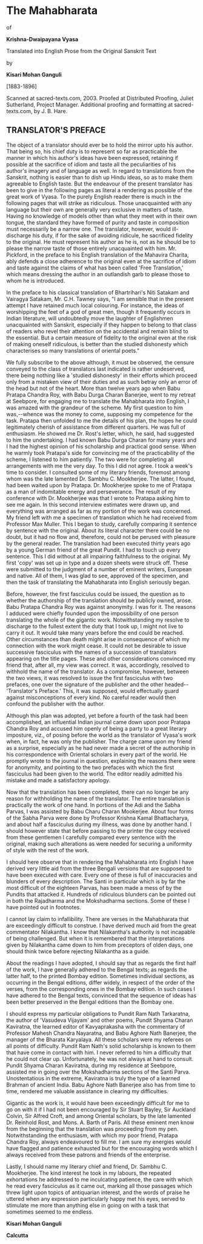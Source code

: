 # The Mahabharata

of

**Krishna-Dwaipayana Vyasa**

Translated into English Prose from the Original Sanskrit Text

by

**Kisari Mohan Ganguli**

[1883-1896]

Scanned at sacred-texts.com, 2003. Proofed at Distributed Proofing,
Juliet Sutherland, Project Manager. Additional proofing and formatting at
sacred-texts.com, by J. B. Hare.



## TRANSLATOR'S PREFACE

The object of a translator should ever be to hold the mirror upto his
author. That being so, his chief duty is to represent so far as
practicable the manner in which his author's ideas have been expressed,
retaining if possible at the sacrifice of idiom and taste all the
peculiarities of his author's imagery and of language as well. In regard
to translations from the Sanskrit, nothing is easier than to dish up
Hindu ideas, so as to make them agreeable to English taste. But the
endeavour of the present translator has been to give in the following
pages as literal a rendering as possible of the great work of Vyasa. To
the purely English reader there is much in the following pages that will
strike as ridiculous. Those unacquainted with any language but their own
are generally very exclusive in matters of taste. Having no knowledge of
models other than what they meet with in their own tongue, the standard
they have formed of purity and taste in composition must necessarily be a
narrow one. The translator, however, would ill-discharge his duty, if for
the sake of avoiding ridicule, he sacrificed fidelity to the original. He
must represent his author as he is, not as he should be to please the
narrow taste of those entirely unacquainted with him. Mr. Pickford, in
the preface to his English translation of the Mahavira Charita, ably
defends a close adherence to the original even at the sacrifice of idiom
and taste against the claims of what has been called 'Free Translation,'
which means dressing the author in an outlandish garb to please those to
whom he is introduced.

In the preface to his classical translation of Bhartrihari's Niti Satakam and Vairagya Satakam, Mr. C.H. Tawney says, "I am sensible that in the
present attempt I have retained much local colouring. For instance, the
ideas of worshipping the feet of a god of great men, though it frequently
occurs in Indian literature, will undoubtedly move the laughter of
Englishmen unacquainted with Sanskrit, especially if they happen to
belong to that class of readers who revel their attention on the
accidental and remain blind to the essential. But a certain measure of
fidelity to the original even at the risk of making oneself ridiculous,
is better than the studied dishonesty which characterises so many
translations of oriental poets."

We fully subscribe to the above although, it must be observed, the
censure conveyed to the class of translators last indicated is rather
undeserved, there being nothing like a 'studied dishonesty' in their
efforts which proceed only from a mistaken view of their duties and as
such betray only an error of the head but not of the heart. More than
twelve years ago when Babu Pratapa Chandra Roy, with Babu Durga Charan
Banerjee, went to my retreat at Seebpore, for engaging me to translate
the Mahabharata into English, I was amazed with the grandeur of the
scheme. My first question to him was,--whence was the money to come,
supposing my competence for the task. Pratapa then unfolded to me the
details of his plan, the hopes he could legitimately cherish of
assistance from different quarters. He was full of enthusiasm. He showed
me Dr. Rost's letter, which, he said, had suggested to him the
undertaking. I had known Babu Durga Charan for many years and I had the
highest opinion of his scholarship and practical good sense. When he
warmly took Pratapa's side for convincing me of the practicability of the
scheme, I listened to him patiently. The two were for completing all
arrangements with me the very day. To this I did not agree. I took a
week's time to consider. I consulted some of my literary friends,
foremost among whom was the late lamented Dr. Sambhu C. Mookherjee. The
latter, I found, had been waited upon by Pratapa. Dr. Mookherjee spoke to
me of Pratapa as a man of indomitable energy and perseverance. The result
of my conference with Dr. Mookherjee was that I wrote to Pratapa asking
him to see me again. In this second interview estimates were drawn up,
and everything was arranged as far as my portion of the work was
concerned. My friend left with me a specimen of translation which he had
received from Professor Max Muller. This I began to study, carefully
comparing it sentence by sentence with the original. About its literal
character there could be no doubt, but it had no flow and, therefore,
could not be perused with pleasure by the general reader. The translation
had been executed thirty years ago by a young German friend of the great
Pundit. I had to touch up every sentence. This I did without at all
impairing faithfulness to the original. My first 'copy' was set up in
type and a dozen sheets were struck off. These were submitted to the
judgment of a number of eminent writers, European and native. All of
them, I was glad to see, approved of the specimen, and then the task of
translating the Mahabharata into English seriously began.

Before, however, the first fasciculus could be issued, the question as to
whether the authorship of the translation should be publicly owned,
arose. Babu Pratapa Chandra Roy was against anonymity. I was for it. The
reasons I adduced were chiefly founded upon the impossibility of one
person translating the whole of the gigantic work. Notwithstanding my
resolve to discharge to the fullest extent the duty that I took up, I
might not live to carry it out. It would take many years before the end
could be reached. Other circumstances than death might arise in
consequence of which my connection with the work might cease. It could
not be desirable to issue successive fasciculus with the names of a
succession of translators appearing on the title pages. These and other
considerations convinced my friend that, after all, my view was correct.
It was, accordingly, resolved to withhold the name of the translator. As
a compromise, however, between the two views, it was resolved to issue
the first fasciculus with two prefaces, one over the signature of the
publisher and the other headed--'Translator's Preface.' This, it was
supposed, would effectually guard against misconceptions of every kind.
No careful reader would then confound the publisher with the author.

Although this plan was adopted, yet before a fourth of the task had been
accomplished, an influential Indian journal came down upon poor Pratapa
Chandra Roy and accused him openly of being a party to a great literary
imposture, viz., of posing before the world as the translator of Vyasa's
work when, in fact, he was only the publisher. The charge came upon my
friend as a surprise, especially as he had never made a secret of the
authorship in his correspondence with Oriental scholars in every part of
the world. He promptly wrote to the journal in question, explaining the
reasons there were for anonymity, and pointing to the two prefaces with
which the first fasciculus had been given to the world. The editor
readily admitted his mistake and made a satisfactory apology.

Now that the translation has been completed, there can no longer be any
reason for withholding the name of the translator. The entire translation
is practically the work of one hand. In portions of the Adi and the Sabha
Parvas, I was assisted by Babu Charu Charan Mookerjee. About four forms
of the Sabha Parva were done by Professor Krishna Kamal Bhattacharya, and
about half a fasciculus during my illness, was done by another hand. I
should however state that before passing to the printer the copy received
from these gentlemen I carefully compared every sentence with the
original, making such alterations as were needed for securing a
uniformity of style with the rest of the work.

I should here observe that in rendering the Mahabharata into English I
have derived very little aid from the three Bengali versions that are
supposed to have been executed with care. Every one of these is full of
inaccuracies and blunders of every description. The Santi in particular
which is by far the most difficult of the eighteen Parvas, has been made
a mess of by the Pundits that attacked it. Hundreds of ridiculous
blunders can be pointed out in both the Rajadharma and the Mokshadharma
sections. Some of these I have pointed out in footnotes.

I cannot lay claim to infallibility. There are verses in the Mahabharata
that are exceedingly difficult to construe. I have derived much aid from
the great commentator Nilakantha. I know that Nilakantha's authority is
not incapable of being challenged. But when it is remembered that the
interpretations given by Nilakantha came down to him from preceptors of
olden days, one should think twice before rejecting Nilakantha as a guide.

About the readings I have adopted, I should say that as regards the first
half of the work, I have generally adhered to the Bengal texts; as
regards the latter half, to the printed Bombay edition. Sometimes
individual sections, as occurring in the Bengal editions, differ widely,
in respect of the order of the verses, from the corresponding ones in the
Bombay edition. In such cases I have adhered to the Bengal texts,
convinced that the sequence of ideas has been better preserved in the
Bengal editions than the Bombay one.

I should express my particular obligations to Pundit Ram Nath Tarkaratna,
the author of 'Vasudeva Vijayam' and other poems, Pundit Shyama Charan
Kaviratna, the learned editor of Kavyaprakasha with the commentary of
Professor Mahesh Chandra Nayaratna, and Babu Aghore Nath Banerjee, the
manager of the Bharata Karyalaya. All these scholars were my referees on
all points of difficulty. Pundit Ram Nath's solid scholarship is known to
them that have come in contact with him. I never referred to him a
difficulty that he could not clear up. Unfortunately, he was not always
at hand to consult. Pundit Shyama Charan Kaviratna, during my residence
at Seebpore, assisted me in going over the Mokshadharma sections of the
Santi Parva. Unostentatious in the extreme, Kaviratna is truly the type
of a learned Brahman of ancient India. Babu Aghore Nath Banerjee also has
from time to time, rendered me valuable assistance in clearing my
difficulties.

Gigantic as the work is, it would have been exceedingly difficult for me
to go on with it if I had not been encouraged by Sir Stuart Bayley, Sir
Auckland Colvin, Sir Alfred Croft, and among Oriental scholars, by the
late lamented Dr. Reinhold Rost, and Mons. A. Barth of Paris. All these
eminent men know from the beginning that the translation was proceeding
from my pen. Notwithstanding the enthusiasm, with which my poor friend,
Pratapa Chandra Roy, always endeavoured to fill me. I am sure my energies
would have flagged and patience exhausted but for the encouraging words
which I always received from these patrons and friends of the enterprise.

Lastly, I should name my literary chief and friend, Dr. Sambhu C.
Mookherjee. The kind interest he took in my labours, the repeated
exhortations he addressed to me inculcating patience, the care with which
he read every fasciculus as it came out, marking all those passages which
threw light upon topics of antiquarian interest, and the words of praise
he uttered when any expression particularly happy met his eyes, served to
stimulate me more than anything else in going on with a task that
sometimes seemed to me endless.

**Kisari Mohan Ganguli**

**Calcutta**




